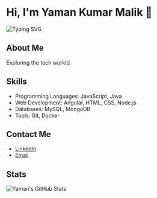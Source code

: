 # Hi, I'm Yaman Kumar Malik 👋

![Typing SVG](https://readme-typing-svg.herokuapp.com?color=%2336BCF7&lines=Welcome+to+my+GitHub+Profile!;I'm+a+Passionate+Developer)

## About Me
Exploring the tech workld.

## Skills
- Programming Languages: JavaScript, Java
- Web Development: Angular, HTML, CSS, Node.js
- Databases: MySQL, MongoDB
- Tools: Git, Docker

## Contact Me
- [LinkedIn](https://www.linkedin.com/in/yamankumarmalik/)
- [Email](mailto:yamankumarmalik007@gmail.com)

## Stats
![Yaman's GitHub Stats](https://github-readme-stats.vercel.app/api?username=yamankumarmalik&show_icons=true&theme=radical)

